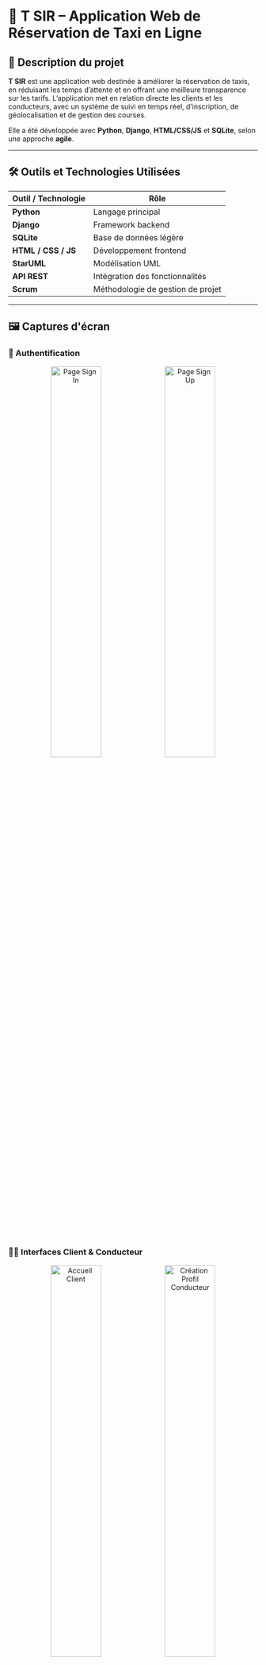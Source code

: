 # 🚖 T SIR – Application Web de Réservation de Taxi en Ligne

## 🧾 Description du projet

**T SIR** est une application web destinée à améliorer la réservation de taxis, en réduisant les temps d’attente et en offrant une meilleure transparence sur les tarifs. L’application met en relation directe les clients et les conducteurs, avec un système de suivi en temps réel, d’inscription, de géolocalisation et de gestion des courses.

Elle a été développée avec **Python**, **Django**, **HTML/CSS/JS** et **SQLite**, selon une approche **agile**.

---

## 🛠️ Outils et Technologies Utilisées

| Outil / Technologie | Rôle |
|---------------------|------|
| **Python**          | Langage principal |
| **Django**          | Framework backend |
| **SQLite**          | Base de données légère |
| **HTML / CSS / JS** | Développement frontend |
| **StarUML**         | Modélisation UML |
| **API REST**        | Intégration des fonctionnalités |
| **Scrum**           | Méthodologie de gestion de projet |

---

## 🖼️ Captures d'écran

### 🔐 Authentification

<div align="center">
  <img src="img/1.png" alt="Page Sign In" width="45%"/>
  <img src="img/2.png" alt="Page Sign Up" width="45%"/>
</div>

### 🧑‍💼 Interfaces Client & Conducteur

<div align="center">
  <img src="img/3.png" alt="Accueil Client" width="45%"/>
  <img src="img/4.png" alt="Création Profil Conducteur" width="45%"/>
</div>

### 📍 Gestion de course & erreurs

<div align="center">
  <img src="img/5.png" alt="Liste des Courses" width="45%"/>
  <img src="img/6.png" alt="Page d’Erreur" width="45%"/>
</div>


---

## 🚀 Comment lancer le projet

### 1. Cloner le dépôt

```bash
git clone https://github.com/ton-utilisateur/t-sir.git
cd t-sir

### ✨ Made with 💻 by JOSKA
